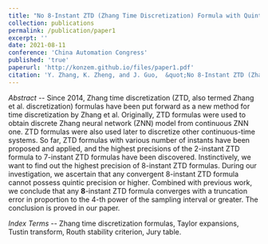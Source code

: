 ```yaml
---
title: "No 8-Instant ZTD (Zhang Time Discretization) Formula with Quintic Precision or Higher as Proved"
collection: publications
permalink: /publication/paper1
excerpt: ''
date: 2021-08-11
conference: 'China Automation Congress'
published: 'true'
paperurl: 'http://konzem.github.io/files/paper1.pdf'
citation: 'Y. Zhang, K. Zheng, and J. Guo,  &quot;No 8-Instant ZTD (Zhang Time Discretization) Formula with Quintic Precision or Higher as Proved,&quot; in <i>Proceedings of China Automation Congress</i>, Beijing, China, 2021, pp. 197--204.'
---
```

*Abstract* -- Since 2014, Zhang time discretization (ZTD, also termed Zhang et al. discretization) formulas have been put forward as a new method for time discretization by Zhang et al. Originally, ZTD formulas were used to obtain discrete Zhang neural network (ZNN) model from continuous ZNN one. ZTD formulas were also used later to discretize other continuous-time systems. So far, ZTD formulas with various number of instants have been proposed and applied, and the highest precisions of the $2$-instant ZTD formula to $7$-instant ZTD formulas have been discovered. Instinctively, we want to find out the highest precision of $8$-instant ZTD formulas. During our investigation, we ascertain that any convergent 8-instant ZTD formula cannot possess quintic precision or higher. Combined with previous work, we conclude that any **$8$**-instant ZTD formula converges with a truncation error in proportion to the $4$-th power of the sampling interval or greater. The conclusion is proved in our paper.

*Index Terms* -- Zhang time discretization formulas, Taylor expansions, Tustin transform, Routh stability criterion, Jury table.
